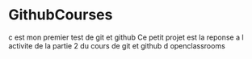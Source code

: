 # GithubCourses
c est mon premier test de git et github
Ce petit projet est la reponse a l activite de la partie 2 du cours de git et github d openclassrooms
